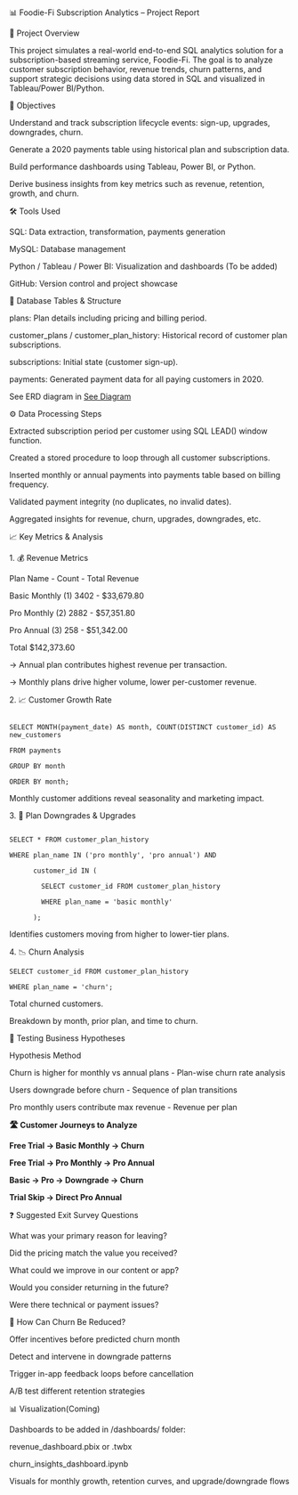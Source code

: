 📊 Foodie-Fi Subscription Analytics – Project Report



📌 Project Overview

This project simulates a real-world end-to-end SQL analytics solution for a subscription-based streaming service, Foodie-Fi. The goal is to analyze customer subscription behavior, revenue trends, churn patterns, and support strategic decisions using data stored in SQL and visualized in Tableau/Power BI/Python.





🎯 Objectives

Understand and track subscription lifecycle events: sign-up, upgrades, downgrades, churn.

Generate a 2020 payments table using historical plan and subscription data.

Build performance dashboards using Tableau, Power BI, or Python.

Derive business insights from key metrics such as revenue, retention, growth, and churn.





🛠️ Tools Used

SQL: Data extraction, transformation, payments generation

MySQL: Database management

Python / Tableau / Power BI: Visualization and dashboards (To be added)

GitHub: Version control and project showcase





🧱 Database Tables \& Structure

plans: Plan details including pricing and billing period.

customer_plans / customer_plan_history: Historical record of customer plan subscriptions.

subscriptions: Initial state (customer sign-up).

payments: Generated payment data for all paying customers in 2020.



See ERD diagram in [See Diagram](./docs/erd.png)





⚙️ Data Processing Steps

Extracted subscription period per customer using SQL LEAD() window function.

Created a stored procedure to loop through all customer subscriptions.

Inserted monthly or annual payments into payments table based on billing frequency.

Validated payment integrity (no duplicates, no invalid dates).

Aggregated insights for revenue, churn, upgrades, downgrades, etc.





📈 Key Metrics \& Analysis

1\. 💰 Revenue Metrics

Plan Name	      - 	Count  -  	Total Revenue

Basic Monthly (1)	3402	    - $33,679.80

Pro Monthly (2) 	2882	    - $57,351.80

Pro Annual (3)	 	258 	    - $51,342.00

Total			                	 $142,373.60



-> Annual plan contributes highest revenue per transaction.

-> Monthly plans drive higher volume, lower per-customer revenue.





2\. 📈 Customer Growth Rate



```

SELECT MONTH(payment_date) AS month, COUNT(DISTINCT customer_id) AS new_customers

FROM payments

GROUP BY month

ORDER BY month;

```



Monthly customer additions reveal seasonality and marketing impact.



3\. 🔁 Plan Downgrades \& Upgrades

```

SELECT * FROM customer_plan_history

WHERE plan_name IN ('pro monthly', 'pro annual') AND

      customer_id IN (

        SELECT customer_id FROM customer_plan_history

        WHERE plan_name = 'basic monthly'

      );

```



Identifies customers moving from higher to lower-tier plans.





4\. 📉 Churn Analysis

```
SELECT customer_id FROM customer_plan_history

WHERE plan_name = 'churn';

```



Total churned customers.

Breakdown by month, prior plan, and time to churn.







🧪 Testing Business Hypotheses

Hypothesis					                          Method

Churn is higher for monthly vs annual plans - 	Plan-wise churn rate analysis

Users downgrade before churn		            -   Sequence of plan transitions

Pro monthly users contribute max revenue    -   Revenue per plan





**🛣️ Customer Journeys to Analyze**

**Free Trial → Basic Monthly → Churn**

**Free Trial → Pro Monthly → Pro Annual**

**Basic → Pro → Downgrade → Churn**

**Trial Skip → Direct Pro Annual**





❓ Suggested Exit Survey Questions

What was your primary reason for leaving?

Did the pricing match the value you received?

What could we improve in our content or app?

Would you consider returning in the future?

Were there technical or payment issues?







🧩 How Can Churn Be Reduced?

Offer incentives before predicted churn month

Detect and intervene in downgrade patterns

Trigger in-app feedback loops before cancellation

A/B test different retention strategies



📊 Visualization(Coming)

Dashboards to be added in /dashboards/ folder:

revenue\_dashboard.pbix or .twbx

churn\_insights\_dashboard.ipynb

Visuals for monthly growth, retention curves, and upgrade/downgrade flows







